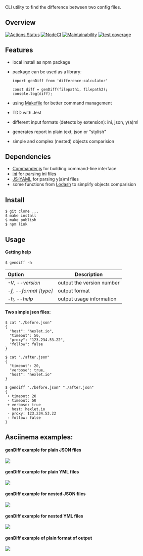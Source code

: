 CLI utility to find the difference between two config files.
## Overview

[![Actions Status](https://github.com/SZDRAGER/backend-project-lvl2/workflows/hexlet-check/badge.svg)](https://github.com/SZDRAGER/backend-project-lvl2/actions)
[![NodeCI](https://github.com/SZDRAGER/backend-project-lvl2/actions/workflows/NodeCI.yml/badge.svg)](https://github.com/SZDRAGER/backend-project-lvl2/actions/workflows/NodeCI.yml)
[![Maintainability](https://api.codeclimate.com/v1/badges/e51a6a03dd2afb5f8018/maintainability)](https://codeclimate.com/github/SZDRAGER/backend-project-lvl2/maintainability)
[![test coverage](https://api.codeclimate.com/v1/badges/e51a6a03dd2afb5f8018/test_coverage)](https://codeclimate.com/github/SZDRAGER/backend-project-lvl2/test_coverage)
## Features

- local install as npm package
- package can be used as a library:

  ```
  import genDiff from 'difference-calculator'

  const diff = genDiff(filepath1, filepath2);
  console.log(diff);
  ```

- using [Makefile](https://makefile.site) for better command management
- TDD with Jest
- different input formats (detects by extension): ini, json, y(a)ml
- generates report in plain text, json or "stylish"
- simple and complex (nested) objects comparision

## Dependencies

- [Commander.js](https://github.com/tj/commander.js) for building command-line interface
- [ini](https://github.com/npm/ini) for parsing ini files
- [JS-YAML](https://github.com/nodeca/js-yaml) for parsing y(a)ml files
- some functions from [Lodash](https://github.com/lodash/lodash) to simplify objects comparision

## Install

```
$ git clone ...
$ make install
$ make publish
$ npm link
```

## Usage

#### Getting help

```
$ gendiff -h
```

| Option                | Description               |
| :-------------------- | ------------------------- |
| _-V, --version_       | output the version number |
| _-f, --format [type]_ | output format             |
| _-h, --help_          | output usage information  |

#### Two simple **json** files:

```
$ cat "./before.json"
{
  "host": "hexlet.io",
  "timeout": 50,
  "proxy": "123.234.53.22",
  "follow": false
}
```

```
$ cat "./after.json"
{
  "timeout": 20,
  "verbose": true,
  "host": "hexlet.io"
}
```

```
$ gendiff "./before.json" "./after.json"
{
 + timeout: 20
 - timeout: 50
 + verbose: true
   host: hexlet.io
 - proxy: 123.234.53.22
 - follow: false
}
```

## Asciinema examples:

#### genDiff example for plain JSON files

<a href="https://asciinema.org/a/6V04ZG8mw9EpM2UNv3lx7jDU3" target="_blank"><img src="https://asciinema.org/a/6V04ZG8mw9EpM2UNv3lx7jDU3.svg" /></a>

#### genDiff example for plain YML files

<a href="https://asciinema.org/a/7mqCXrc2degXBZaTo5jhHc3uV" target="_blank"><img src="https://asciinema.org/a/7mqCXrc2degXBZaTo5jhHc3uV.svg" /></a>

#### genDiff example for nested JSON files

<a href="https://asciinema.org/a/19dqLvHdaxh0IakyVPQT6cp1R" target="_blank"><img src="https://asciinema.org/a/19dqLvHdaxh0IakyVPQT6cp1R.svg" /></a>

#### genDiff example for nested YML files

<a href="https://asciinema.org/a/0WL3dG3S0z904mM5Rr9tnEAaN" target="_blank"><img src="https://asciinema.org/a/0WL3dG3S0z904mM5Rr9tnEAaN.svg" /></a>

#### genDiff example of plain format of output

<a href="https://asciinema.org/a/dVPZ2hVQ1TTA0jcTHuMgGajhr" target="_blank"><img src="https://asciinema.org/a/dVPZ2hVQ1TTA0jcTHuMgGajhr.svg" /></a>